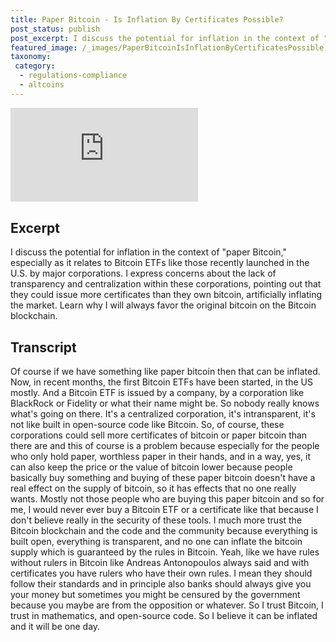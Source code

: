 ```yaml
---
title: Paper Bitcoin - Is Inflation By Certificates Possible?
post_status: publish
post_excerpt: I discuss the potential for inflation in the context of "paper Bitcoin".
featured_image: /_images/PaperBitcoinIsInflationByCertificatesPossible.jpg
taxonomy:
 category:
  - regulations-compliance
  - altcoins
---
```


<iframe src="https://player.vimeo.com/video/1021226052?badge=0&amp;autopause=0&amp;player_id=0&amp;app_id=58479" frameborder="0" allow="autoplay; fullscreen; picture-in-picture; clipboard-write; encrypted-media" title="Paper Bitcoin: Is Inflation By Certificates Possible?"></iframe>

<div style="margin-bottom:30px;"></div>

## Excerpt

I discuss the potential for inflation in the context of "paper Bitcoin," especially as it relates to Bitcoin ETFs like those recently launched in the U.S. by major corporations. I express concerns about the lack of transparency and centralization within these corporations, pointing out that they could issue more certificates than they own bitcoin, artificially inflating the market. Learn why I will always favor the original bitcoin on the Bitcoin blockchain.

## Transcript

Of course if we have something like paper bitcoin then that can be inflated. Now, in recent months, the first Bitcoin ETFs have been started, in the US mostly. And a Bitcoin ETF is issued by a company, by a corporation like BlackRock or Fidelity or what their name might be. So nobody really knows what's going on there. It's a centralized corporation, it's intransparent, it's not like built in open-source code like Bitcoin. So, of course, these corporations could sell more certificates of bitcoin or paper bitcoin than there are and this of course is a problem because especially for the people who only hold paper, worthless paper in their hands, and in a way, yes, it can also keep the price or the value of bitcoin lower because people basically buy something and buying of these paper bitcoin doesn't have a real effect on the supply of bitcoin, so it has effects that no one really wants. Mostly not those people who are buying this paper bitcoin and so for me, I would never ever buy a Bitcoin ETF or a certificate like that because I don't believe really in the security of these tools. I much more trust the Bitcoin blockchain and the code and the community because everything is built open, everything is transparent, and no one can inflate the bitcoin supply which is guaranteed by the rules in Bitcoin. Yeah, like we have rules without rulers in Bitcoin like Andreas Antonopoulos always said and with certificates you have rulers who have their own rules. I mean they should follow their standards and in principle also banks should always give you your money but sometimes you might be censured by the government because you maybe are from the opposition or whatever. So I trust Bitcoin, I trust in mathematics, and open-source code. So I believe it can be inflated and it will be one day. 

